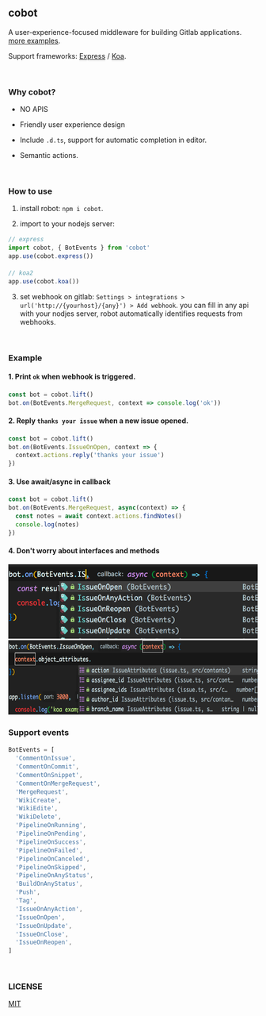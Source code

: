 ## cobot

A user-experience-focused middleware for building Gitlab applications. [more examples](https://github.com/wittbulter/cobot/blob/master/examples/).

Support frameworks: [Express](https://github.com/expressjs/express) / [Koa](https://github.com/koajs/koa).

<br/>

### Why cobot?

- NO APIS

- Friendly user experience design

- Include `.d.ts`, support for automatic completion in editor.

- Semantic actions.

<br/>

### How to use

1. install robot: `npm i cobot`.

2. import to your nodejs server:

```ts
// express
import cobot, { BotEvents } from 'cobot'
app.use(cobot.express())

// koa2
app.use(cobot.koa())
```

3. set webhook on gitlab: `Settings > integrations > url('http://{yourhost}/{any}') > Add webhook`. you can fill in any api with your nodjes server, robot automatically identifies requests from webhooks.

<br/>

### Example

#### 1. Print `ok` when webhook is triggered.
```ts
const bot = cobot.lift()
bot.on(BotEvents.MergeRequest, context => console.log('ok'))
```

#### 2. Reply `thanks your issue` when a new issue opened.

```ts
const bot = cobot.lift()
bot.on(BotEvents.IssueOnOpen, context => {
  context.actions.reply('thanks your issue')
})
```

#### 3. Use await/async in callback

```ts
const bot = cobot.lift()
bot.on(BotEvents.MergeRequest, async(context) => {
  const notes = await context.actions.findNotes()
  console.log(notes)
})
```

#### 4. Don't worry about interfaces and methods

<img src=".github/ex1.png" width="650" height="150">
<img src=".github/ex2.png" width="650" height="150">

<br/>

### Support events

```ts
BotEvents = [
  'CommentOnIssue',
  'CommentOnCommit',
  'CommentOnSnippet',
  'CommentOnMergeRequest',
  'MergeRequest',
  'WikiCreate',
  'WikiEdite',
  'WikiDelete',
  'PipelineOnRunning',
  'PipelineOnPending',
  'PipelineOnSuccess',
  'PipelineOnFailed',
  'PipelineOnCanceled',
  'PipelineOnSkipped',
  'PipelineOnAnyStatus',
  'BuildOnAnyStatus',
  'Push',
  'Tag',
  'IssueOnAnyAction',
  'IssueOnOpen',
  'IssueOnUpdate',
  'IssueOnClose',
  'IssueOnReopen',
]
```

<br/>

### LICENSE

[MIT](LICENSE)

